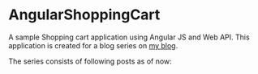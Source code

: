 AngularShoppingCart
===================

A sample Shopping cart application using Angular JS and Web API. This application is created for a blog series on <a href="http://sravi-kiran.blogspor.com">my blog</a>.

The series consists of following posts as of now:

